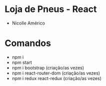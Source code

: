 # Loja de Pneus - React
- Nicolle Américo

# Comandos
- npm i
- npm start
- npm i bootstrap (criação/as vezes)
- npm i react-router-dom (criação/as vezes)
- npm i redux react-redux (criação/as vezes)
